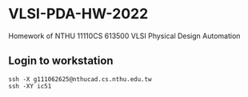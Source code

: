 # VLSI-PDA-HW-2022

Homework of NTHU 11110CS 613500 VLSI Physical Design Automation

## Login to workstation

```shell
ssh -X g111062625@nthucad.cs.nthu.edu.tw
ssh -XY ic51
```

